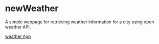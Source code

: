 # newWeather

A simple webpage for retrieving weather information for a city using open weather API.

[weather App](./weatherApp)


